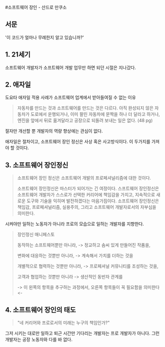 #소프트웨어 장인 - 산드로 만쿠소
## 서문

'이 코드가 얼마나 무례한지 알고 있습니까?'

## 1. 21세기

소프트웨어 개발자가 소프트웨어 개발 업무만 하면 되던 시절은 지나갔다.

## 2. 애자일

도요타 애자일 적용 사례가 소프트웨어 업계에서 받아들여질 수 없는 이유

> 자동차를 만드는 것과 소프트웨어를 만드는 것은 다르다. 아직 완성되지 않은 자동차가 도로에서 운행되거나, 이미 팔린 자동차에 문짝을 하나 더 달라고 하거나, 엔진을 앞에서 뒤로 옮겨달라고 공장으로 되돌려 보내는 일은 없다. (48 pg)

절자만 개선할 뿐 개발자의 역량 향상에는 관심이 없다.

애자일은 절차이고, 소프트웨어 장인 정신은 사상 혹은 사고방식이다. 이 두가지를 가져야 할 것이다.

## 3. 소프트웨어 장인정신

> 소프트웨어 장인 정신은 소프트웨어 개발의 프로페셔널리즘에 대한 것이다.
>
> 소프트웨어 장인정신은 마스터가 되어가는 긴 여정이다. 스프트웨어 장인정신은 소프트웨어 개발자가 스스로가 선택한 커리어에 책임감을 가지고, 지속적으로 새로운 도구와 기술을 익히며 발전하겠다는 마음가짐이다. 소프트웨어 장인정신은 책임감, 프로페셔널리즘, 실용주의, 그리고 소프트웨어 개발자로서의 자부심을 의미한다.

시켜야만 일하는 노동자가 아니라 프로의 모습으로 일하는 개발자를 지향한다.

> 장인정신 매니페스토
>
> 동작하는 소프트웨어뿐만 아니라,  -> 정교하고 솜씨 있게 만들어진 작품을,
>
> 변화에 대응하는 것뿐만 아니라, -> 계속해서 가치를 더하는 것을
>
> 개별적으로 협력하는 것뿐만 아니라, -> 프로페셔널 커뮤니티를 조성하는 것을,
>
> 고객과 협업하는 것뿐만 아니라 -> 생산적인 동반자 관계를
>
> -> 이 왼쪽의 항목을 추구하는 과정에서, 오른쪽 항목들이 꼭 필요함을 의미한다 <-

## 4. 소프트웨어 장인의 태도

> "네 커리어와 프로로서의 미래는 누구의 책임인가?"

그저 시키는 대로만 일하고 퇴근 시간만 기다리는 개발자는 프로 개발자가 아니다. 그런 개발자는 공장 노동자와 다를 바 없다.